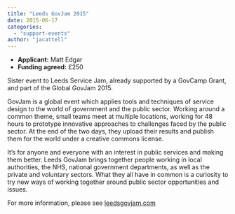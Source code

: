 ```yaml
---
title: "Leeds GovJam 2015"
date: 2015-06-17
categories: 
  - "support-events"
author: "jacattell"
---
```


- **Applicant:** Matt Edgar
- **Funding agreed:** £250

Sister event to Leeds Service Jam, already supported by a GovCamp Grant, and part of the Global GovJam 2015.

GovJam is a global event which applies tools and techniques of service design to the world of government and the public sector. Working around a common theme, small teams meet at multiple locations, working for 48 hours to prototype innovative approaches to challenges faced by the public sector. At the end of the two days, they upload their results and publish them for the world under a creative commons license.

It’s for anyone and everyone with an interest in public services and making them better. Leeds GovJam brings together people working in local authorities, the NHS, national government departments, as well as the private and voluntary sectors. What they all have in common is a curiosity to try new ways of working together around public sector opportunities and issues.

For more information, please see [leedsgovjam.com](http://leedsgovjam.com)
